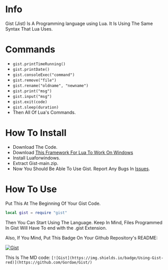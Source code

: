 # Info
Gist (Jist) Is A Programming language using Lua. It Is Using The Same Syntax That Lua Uses.

# Commands
* `gist.printTimeRunning()`
* `gist.printDate()`
* `gist.consoleExec("command")`
* `gist.remove("file")`
* `gist.rename("oldname", "newname")`
* `gist.print("msg")`
* `gist.input("msg")`
* `gist.exit(code)`
* `gist.sleep(duration)`
* Then All Of Lua's Commands.

# How To Install
* Download The Code.
* Download [This Framework For Lua To Work On Windows](https://github.com/rjpcomputing/luaforwindows/releases/download/v5.1.5-52/LuaForWindows_v5.1.5-52.exe)
* Install Luaforwindows.
* Extract Gist-main.zip.
* Now You Should Be Able To Use Gist. Report Any Bugs In [Issues](https://github.com/Gordae/Gist/issues).

# How To Use
Put This At The Beginning Of Your Gist Code.
```lua
local gist = require "gist"
```
Then You Can Start Using The Language.
Keep In Mind, Files Programmed In Gist Will Have To end with the .gist Extension.

Also, If You Mind, Put This Badge On Your Github Repository's README:

[![Gist](https://img.shields.io/badge/Using-Gist-red)](https://github.com/Gordae/Gist/)

This Is The MD code:
`[![Gist](https://img.shields.io/badge/Using-Gist-red)](https://github.com/Gordae/Gist/)`
